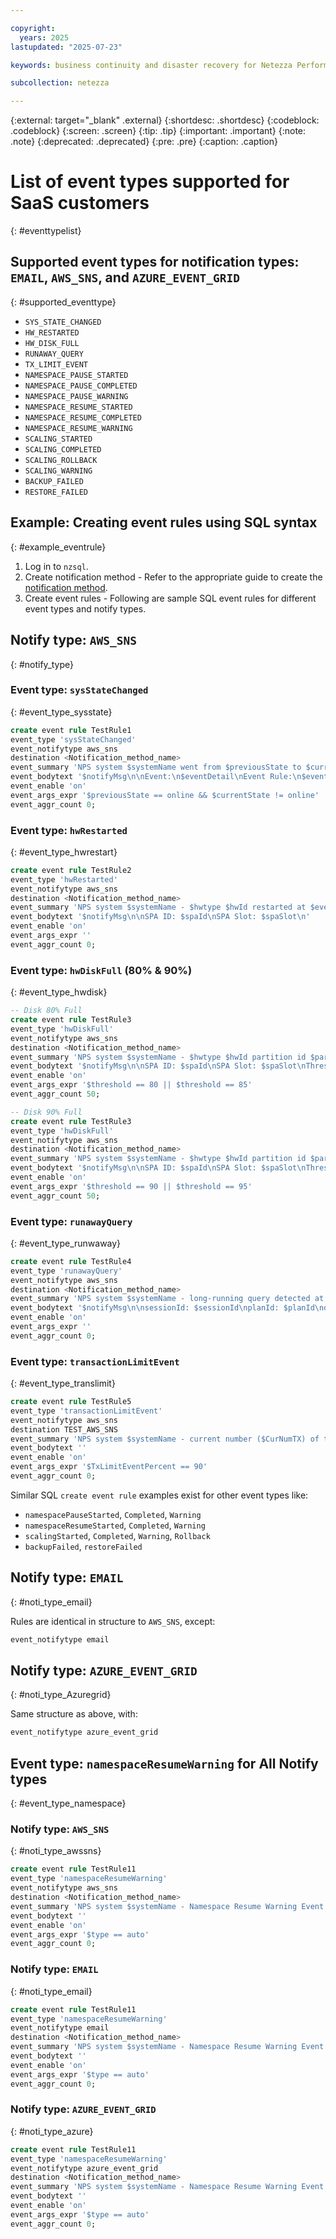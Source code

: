 ```yaml
---

copyright:
  years: 2025
lastupdated: "2025-07-23"

keywords: business continuity and disaster recovery for Netezza Performance Server as a Service, business continuity, disaster recovery,

subcollection: netezza

---
```

{:external: target="_blank" .external}
{:shortdesc: .shortdesc}
{:codeblock: .codeblock}
{:screen: .screen}
{:tip: .tip}
{:important: .important}
{:note: .note}
{:deprecated: .deprecated}
{:pre: .pre}
{:caption: .caption}

# List of event types supported for SaaS customers
{: #eventtypelist}

## Supported event types for notification types: `EMAIL`, `AWS_SNS`, and `AZURE_EVENT_GRID`
{: #supported_eventtype}

- `SYS_STATE_CHANGED`
- `HW_RESTARTED`
- `HW_DISK_FULL`
- `RUNAWAY_QUERY`
- `TX_LIMIT_EVENT`
- `NAMESPACE_PAUSE_STARTED`
- `NAMESPACE_PAUSE_COMPLETED`
- `NAMESPACE_PAUSE_WARNING`
- `NAMESPACE_RESUME_STARTED`
- `NAMESPACE_RESUME_COMPLETED`
- `NAMESPACE_RESUME_WARNING`
- `SCALING_STARTED`
- `SCALING_COMPLETED`
- `SCALING_ROLLBACK`
- `SCALING_WARNING`
- `BACKUP_FAILED`
- `RESTORE_FAILED`

## Example: Creating event rules using SQL syntax
{: #example_eventrule}

1. Log in to `nzsql`.
1. Create notification method - Refer to the appropriate guide to create the [notification method](/docs/netezza?topic=netezza-noti_evnt_rule).
1. Create event rules - Following are sample SQL event rules for different event types and notify types.

## Notify type: `AWS_SNS`
{: #notify_type}

### Event type: `sysStateChanged`
{: #event_type_sysstate}

```sql
create event rule TestRule1
event_type 'sysStateChanged'
event_notifytype aws_sns
destination <Notification_method_name>
event_summary 'NPS system $systemName went from $previousState to $currentState at $eventTimestamp.'
event_bodytext '$notifyMsg\n\nEvent:\n$eventDetail\nEvent Rule:\n$eventRuleDetail'
event_enable 'on'
event_args_expr '$previousState == online && $currentState != online'
event_aggr_count 0;
```

### Event type: `hwRestarted`
{: #event_type_hwrestart}

```sql
create event rule TestRule2
event_type 'hwRestarted'
event_notifytype aws_sns
destination <Notification_method_name>
event_summary 'NPS system $systemName - $hwtype $hwId restarted at $eventTimestamp.'
event_bodytext '$notifyMsg\n\nSPA ID: $spaId\nSPA Slot: $spaSlot\n'
event_enable 'on'
event_args_expr ''
event_aggr_count 0;
```

### Event type: `hwDiskFull` (80% & 90%)
{: #event_type_hwdisk}

```sql
-- Disk 80% Full
create event rule TestRule3
event_type 'hwDiskFull'
event_notifytype aws_sns
destination <Notification_method_name>
event_summary 'NPS system $systemName - $hwtype $hwId partition id $partition is $value % full at $eventTimestamp.'
event_bodytext '$notifyMsg\n\nSPA ID: $spaId\nSPA Slot: $spaSlot\nThreshold: $threshold\nValue: $value\n'
event_enable 'on'
event_args_expr '$threshold == 80 || $threshold == 85'
event_aggr_count 50;

-- Disk 90% Full
create event rule TestRule3
event_type 'hwDiskFull'
event_notifytype aws_sns
destination <Notification_method_name>
event_summary 'NPS system $systemName - $hwtype $hwId partition id $partition is $value % full at $eventTimestamp.'
event_bodytext '$notifyMsg\n\nSPA ID: $spaId\nSPA Slot: $spaSlot\nThreshold: $threshold\nValue: $value\n'
event_enable 'on'
event_args_expr '$threshold == 90 || $threshold == 95'
event_aggr_count 50;
```

### Event type: `runawayQuery`
{: #event_type_runwaway}

```sql
create event rule TestRule4
event_type 'runawayQuery'
event_notifytype aws_sns
destination <Notification_method_name>
event_summary 'NPS system $systemName - long-running query detected at $eventTimestamp.'
event_bodytext '$notifyMsg\n\nsessionId: $sessionId\nplanId: $planId\nduration: $duration seconds'
event_enable 'on'
event_args_expr ''
event_aggr_count 0;
```

### Event type: `transactionLimitEvent`
{: #event_type_translimit}

```sql
create event rule TestRule5
event_type 'transactionLimitEvent'
event_notifytype aws_sns
destination TEST_AWS_SNS
event_summary 'NPS system $systemName - current number ($CurNumTX) of transactions exceeded $TxLimitEventPercent of total limit at $eventTimestamp.'
event_bodytext ''
event_enable 'on'
event_args_expr '$TxLimitEventPercent == 90'
event_aggr_count 0;
```

Similar SQL `create event rule` examples exist for other event types like:
- `namespacePauseStarted`, `Completed`, `Warning`
- `namespaceResumeStarted`, `Completed`, `Warning`
- `scalingStarted`, `Completed`, `Warning`, `Rollback`
- `backupFailed`, `restoreFailed`

## Notify type: `EMAIL`
{: #noti_type_email}

Rules are identical in structure to `AWS_SNS`, except:

```sql
event_notifytype email
```

## Notify type: `AZURE_EVENT_GRID`
{: #noti_type_Azuregrid}

Same structure as above, with:
```sql
event_notifytype azure_event_grid
```

## Event type: `namespaceResumeWarning` for All Notify types
{: #event_type_namespace}

### Notify type: `AWS_SNS`
{: #noti_type_awssns}

```sql
create event rule TestRule11
event_type 'namespaceResumeWarning'
event_notifytype aws_sns
destination <Notification_method_name>
event_summary 'NPS system $systemName - Namespace Resume Warning Event.'
event_bodytext ''
event_enable 'on'
event_args_expr '$type == auto'
event_aggr_count 0;
```

### Notify type: `EMAIL`
{: #noti_type_email}

```sql
create event rule TestRule11
event_type 'namespaceResumeWarning'
event_notifytype email
destination <Notification_method_name>
event_summary 'NPS system $systemName - Namespace Resume Warning Event.'
event_bodytext ''
event_enable 'on'
event_args_expr '$type == auto'
event_aggr_count 0;
```

### Notify type: `AZURE_EVENT_GRID`
{: #noti_type_azure}

```sql
create event rule TestRule11
event_type 'namespaceResumeWarning'
event_notifytype azure_event_grid
destination <Notification_method_name>
event_summary 'NPS system $systemName - Namespace Resume Warning Event.'
event_bodytext ''
event_enable 'on'
event_args_expr '$type == auto'
event_aggr_count 0;
```
